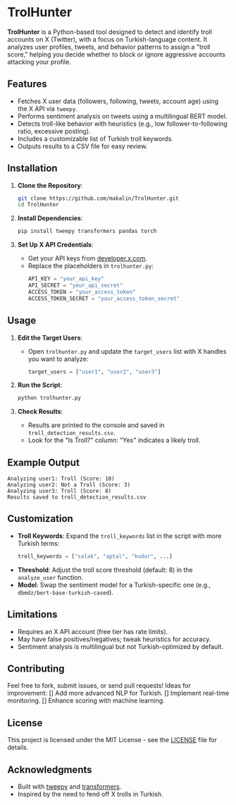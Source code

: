 # TrolHunter

**TrolHunter** is a Python-based tool designed to detect and identify troll accounts on X (Twitter), with a focus on Turkish-language content. It analyzes user profiles, tweets, and behavior patterns to assign a "troll score," helping you decide whether to block or ignore aggressive accounts attacking your profile.

## Features
- Fetches X user data (followers, following, tweets, account age) using the X API via `tweepy`.
- Performs sentiment analysis on tweets using a multilingual BERT model.
- Detects troll-like behavior with heuristics (e.g., low follower-to-following ratio, excessive posting).
- Includes a customizable list of Turkish troll keywords.
- Outputs results to a CSV file for easy review.

## Installation

1. **Clone the Repository**:
   ```bash
   git clone https://github.com/makalin/TrolHunter.git
   cd TrolHunter
   ```

2. **Install Dependencies**:
   ```bash
   pip install tweepy transformers pandas torch
   ```

3. **Set Up X API Credentials**:
   - Get your API keys from [developer.x.com](https://developer.x.com).
   - Replace the placeholders in `trolhunter.py`:
     ```python
     API_KEY = "your_api_key"
     API_SECRET = "your_api_secret"
     ACCESS_TOKEN = "your_access_token"
     ACCESS_TOKEN_SECRET = "your_access_token_secret"
     ```

## Usage

1. **Edit the Target Users**:
   - Open `trolhunter.py` and update the `target_users` list with X handles you want to analyze:
     ```python
     target_users = ["user1", "user2", "user3"]
     ```

2. **Run the Script**:
   ```bash
   python trolhunter.py
   ```

3. **Check Results**:
   - Results are printed to the console and saved in `troll_detection_results.csv`.
   - Look for the "Is Troll?" column: "Yes" indicates a likely troll.

## Example Output
```
Analyzing user1: Troll (Score: 10)
Analyzing user2: Not a Troll (Score: 3)
Analyzing user3: Troll (Score: 8)
Results saved to troll_detection_results.csv
```

## Customization
- **Troll Keywords**: Expand the `troll_keywords` list in the script with more Turkish terms:
  ```python
  troll_keywords = ["salak", "aptal", "kudur", ...]
  ```
- **Threshold**: Adjust the troll score threshold (default: 8) in the `analyze_user` function.
- **Model**: Swap the sentiment model for a Turkish-specific one (e.g., `dbmdz/bert-base-turkish-cased`).

## Limitations
- Requires an X API account (free tier has rate limits).
- May have false positives/negatives; tweak heuristics for accuracy.
- Sentiment analysis is multilingual but not Turkish-optimized by default.

## Contributing
Feel free to fork, submit issues, or send pull requests! Ideas for improvement:
[] Add more advanced NLP for Turkish.
[] Implement real-time monitoring.
[] Enhance scoring with machine learning.

## License
This project is licensed under the MIT License - see the [LICENSE](LICENSE) file for details.

## Acknowledgments
- Built with [tweepy](https://github.com/tweepy/tweepy) and [transformers](https://github.com/huggingface/transformers).
- Inspired by the need to fend off X trolls in Turkish.
